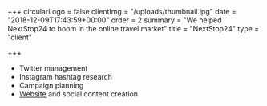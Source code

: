 +++
circularLogo = false
clientImg = "/uploads/thumbnail.jpg"
date = "2018-12-09T17:43:59+00:00"
order = 2
summary = "We helped NextStop24 to boom in the online travel market"
title = "NextStop24"
type = "client"

+++
* Twitter management 
* Instagram hashtag research 
* Campaign planning
* [Website](https://nextstop24.com/) and social content creation